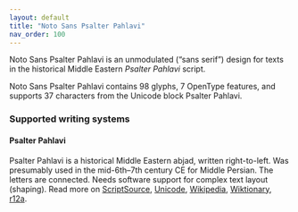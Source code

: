 ```yaml
---
layout: default
title: "Noto Sans Psalter Pahlavi"
nav_order: 100
---
```

Noto Sans Psalter Pahlavi is an unmodulated (“sans serif”) design for texts in the historical Middle Eastern _Psalter Pahlavi_ script. 

Noto Sans Psalter Pahlavi contains 98 glyphs, 7 OpenType features, and supports 37 characters from the Unicode block Psalter Pahlavi.


### Supported writing systems


#### Psalter Pahlavi

Psalter Pahlavi is a historical Middle Eastern abjad, written right-to-left. Was presumably used in the mid-6th–7th century CE for Middle Persian. The letters are connected. Needs software support for complex text layout (shaping). Read more on [ScriptSource](https://scriptsource.org/scr/Phlp), [Unicode](https://www.unicode.org/versions/Unicode13.0.0/ch10.pdf#G32800), [Wikipedia](https://en.wikipedia.org/wiki/ISO_15924:Phlp), [Wiktionary](https://en.wiktionary.org/wiki/Category:Psalter_Pahlavi_script), [r12a](https://r12a.github.io/scripts/links?iso=Phlp).

